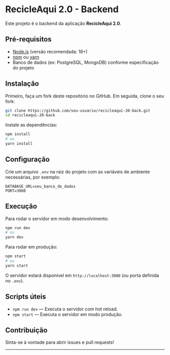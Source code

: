 # RecicleAqui 2.0 - Backend

Este projeto é o backend da aplicação **RecicleAqui 2.0**.

## Pré-requisitos

- [Node.js](https://nodejs.org/) (versão recomendada: 18+)
- [npm](https://www.npmjs.com/) ou [yarn](https://yarnpkg.com/)
- Banco de dados (ex: PostgreSQL, MongoDB) conforme especificação do projeto

## Instalação

Primeiro, faça um fork deste repositório no GitHub. Em seguida, clone o seu fork:

```bash
git clone https://github.com/seu-usuario/recicleaqui-20-back.git
cd recicleaqui-20-back
```

Instale as dependências:

```bash
npm install
# ou
yarn install
```

## Configuração

Crie um arquivo `.env` na raiz do projeto com as variáveis de ambiente necessárias, por exemplo:

```env
DATABASE_URL=seu_banco_de_dados
PORT=3000
```

## Execução

Para rodar o servidor em modo desenvolvimento:

```bash
npm run dev
# ou
yarn dev
```

Para rodar em produção:

```bash
npm start
# ou
yarn start
```

O servidor estará disponível em `http://localhost:3000` (ou porta definida no `.env`).

## Scripts úteis

- `npm run dev` — Executa o servidor com hot reload.
- `npm start` — Executa o servidor em modo produção.

## Contribuição

Sinta-se à vontade para abrir issues e pull requests!

---